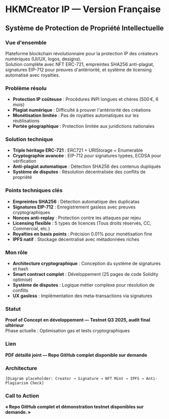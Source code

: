 # HKMCreator IP — Version Française

## Système de Protection de Propriété Intellectuelle

### Vue d'ensemble

Plateforme blockchain révolutionnaire pour la protection IP des créateurs numériques (UI/UX, logos, designs).  
Solution complète avec NFT ERC-721, empreintes SHA256 anti-plagiat, signatures EIP-712 pour preuves d'antériorité, et système de licensing automatisé avec royalties.

### Problème résolu

- **Protection IP coûteuse** : Procédures INPI longues et chères (500 €, 6 mois)  
- **Plagiat numérique** : Difficulté à prouver l'antériorité des créations  
- **Monétisation limitée** : Pas de royalties automatiques sur les réutilisations  
- **Portée géographique** : Protection limitée aux juridictions nationales

### Solution technique

- **Triple héritage ERC-721** : ERC721 + URIStorage + Enumerable  
- **Cryptographie avancée** : EIP-712 pour signatures typées, ECDSA pour vérification  
- **Anti-plagiat automatique** : Détection SHA256 des contenus dupliqués  
- **Système de disputes** : Résolution décentralisée des conflits de propriété

### Points techniques clés

- **Empreintes SHA256** : Détection automatique des duplicatas  
- **Signatures EIP-712** : Enregistrement gasless avec preuves cryptographiques  
- **Nonces anti-replay** : Protection contre les attaques par rejeu  
- **Licensing flexible** : 5 types de licences (Tous droits réservés, CC, Commercial, etc.)  
- **Royalties en basis points** : Précision 0.01% pour monétisation fine  
- **IPFS natif** : Stockage décentralisé avec métadonnées riches

### Mon rôle

- **Architecture cryptographique** : Conception du système de signatures et hash  
- **Smart contract complet** : Développement (25 pages de code Solidity optimisé)  
- **Système de disputes** : Logique métier complexe pour résolution de conflits  
- **UX gasless** : Implémentation des meta-transactions via signatures

### Statut

**Proof of Concept en développement — Testnet Q3 2025, audit final ultérieur**  
Phase actuelle : Optimisation gas et tests cryptographiques

### Lien

**PDF détaillé joint — Repo GitHub complet disponible sur demande**

### Architecture

`[Diagram placeholder: Creator → Signature → NFT Mint → IPFS → Anti-Plagiarism Check]`

### Call to Action

**« Repo GitHub complet et démonstration testnet disponibles sur demande. »**
